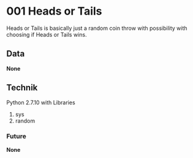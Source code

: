 # 001 Heads or Tails
Heads or Tails is basically just a random coin throw with possibility with choosing if Heads or Tails wins.

## Data
__None__

## Technik
Python 2.7.10 with Libraries
1. sys
2. random

### Future
__None__
